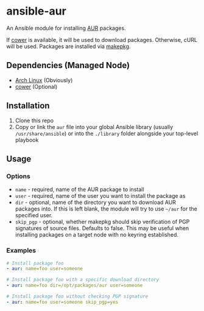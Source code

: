 # ansible-aur

An Ansible module for installing [AUR](https://aur.archlinux.org/) packages.

If [cower](https://github.com/falconindy/cower) is available, it will be used to download packages. Otherwise, cURL will be used. Packages are installed via [makepkg](https://wiki.archlinux.org/index.php/Makepkg).

## Dependencies (Managed Node)

* [Arch Linux](https://www.archlinux.org/) (Obviously)
* [cower](https://github.com/falconindy/cower) (Optional)

## Installation

1. Clone this repo
2. Copy or link the `aur` file into your global Ansible library (usually `/usr/share/ansible`) or into the `./library` folder alongside your top-level playbook

## Usage

### Options

* `name` - required, name of the AUR package to install
* `user` - required, name of the user you want to install the package as
* `dir` - optional, name of the directory you want to download AUR packages into. If this is left blank, the module will try to use `~/aur` for the specified user.
* `skip_pgp` - optional, whether makepkg should skip verification of PGP signatures of source files. Defaults to false. This may be useful when installing packages on a target node with no keyring established.

### Examples

```yaml
# Install package foo
- aur: name=foo user=someone

# Install package foo with a specific download directory
- aur: name=foo dir=/opt/packages/aur user=someone

# Install package foo without checking PGP signature
- aur: name=foo user=someone skip_pgp=yes

```
